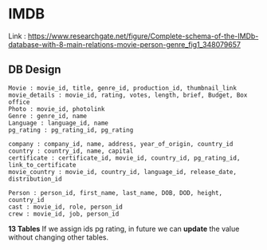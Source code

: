 # IMDB

Link : https://www.researchgate.net/figure/Complete-schema-of-the-IMDb-database-with-8-main-relations-movie-person-genre_fig1_348079657

## DB Design

    Movie : movie_id, title, genre_id, production_id, thumbnail_link
    movie_details : movie_id, rating, votes, length, brief, Budget, Box office
    Photo : movie_id, photolink
    Genre : genre_id, name
    Language : language_id, name
    pg_rating : pg_rating_id, pg_rating

    company : company_id, name, address, year_of_origin, country_id
    country : country_id, name, capital
    certificate : certificate_id, movie_id, country_id, pg_rating_id, link_to_certificate
    movie_country : movie_id, country_id, language_id, release_date, distribution_id

    Person : person_id, first_name, last_name, DOB, DOD, height, country_id
    cast : movie_id, role, person_id
    crew : movie_id, job, person_id

**13 Tables**
If we assign ids pg rating, in future we can **update** the value without changing other tables.
